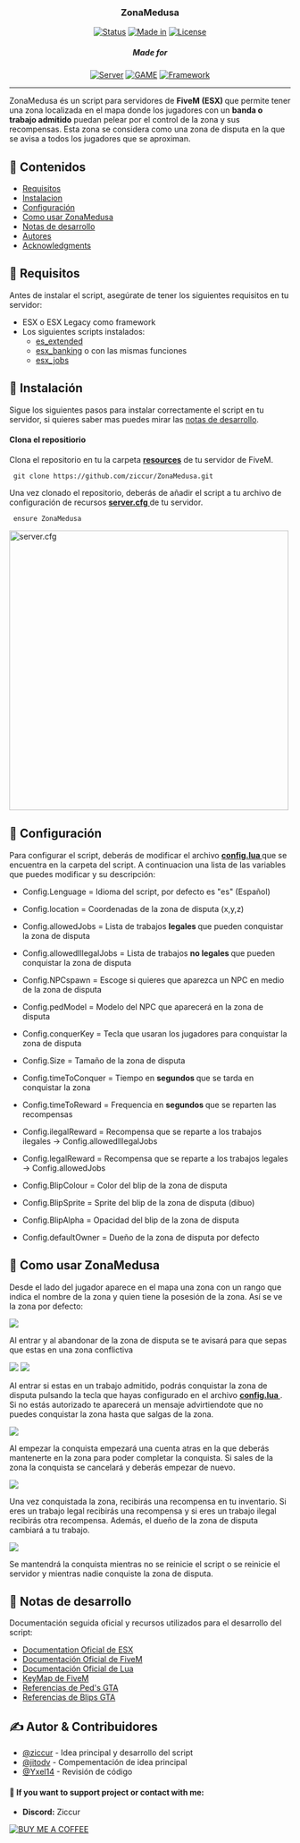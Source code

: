 <h3 align="center">ZonaMedusa</h3>

<div align="center">

[![Status](https://img.shields.io/badge/status-active-green?style=for-the-badge&link=https%3A%2F%2Fwww.lua.org)]()      [![Made in](https://img.shields.io/badge/made%20in-lua-blue?style=for-the-badge&link=https%3A%2F%2Fwww.lua.org)](www.lua.org)      [![License](https://img.shields.io/badge/licence-MIT-black?style=for-the-badge&link=%2FLICENCE)](/LICENSE)

<h5> Made for </h5>

[![Server](https://img.shields.io/badge/Server-FiveM-orange?style=for-the-badge)]() [![GAME](https://img.shields.io/badge/Game-%20GTA%20V%20-darkgreen?style=for-the-badge
)]() [![Framework](https://img.shields.io/badge/Framwork-ESX%20%2F%20ESX%20Legacy-red?style=for-the-badge)]()

</div>

---

<p align="left"> ZonaMedusa és un script para servidores de <b>FiveM (ESX) </b> que permite tener una zona localizada en el mapa donde los jugadores con un <b>banda o trabajo admitido</b> puedan pelear por el control de la zona y sus recompensas. Esta zona se considera como una zona de disputa en la que se avisa a todos los jugadores que se aproximan. 
    <br> 
</p>

## 📝 Contenidos

- [Requisitos](#requisitos)
- [Instalacion](#instalacion)
- [Configuración](#configuracion)
- [Como usar ZonaMedusa](#uso)
- [Notas de desarrollo](#desarrollo)
- [Autores](#authors)
- [Acknowledgments](#acknowledgement)

## 🧐 Requisitos <a name = "requisitos"></a>

Antes de instalar el script, asegúrate de tener los siguientes requisitos en tu servidor:

- ESX o ESX Legacy como framework
- Los siguientes scripts instalados:
  - [es_extended](https://github.com/esx-framework/esx_core/tree/main/%5Bcore%5D/es_extended)
  - [esx_banking](https://github.com/esx-framework/esx_banking) o con las mismas funciones
  - [esx_jobs](https://github.com/esx-framework/esx_jobs)

## 🏁 Instalación <a name = "instalacion"></a>

 Sigue los siguientes pasos para instalar correctamente el script en tu servidor, si quieres saber mas puedes mirar las [notas de desarrollo](#desarollo).

#### Clona el repositiorio

Clona el repositorio en tu la carpeta <u> <b> resources</b></u> de tu servidor de FiveM.

```
 git clone https://github.com/ziccur/ZonaMedusa.git
```

Una vez clonado el repositorio, deberás de añadir el script a tu archivo de configuración de recursos <u> <b> server.cfg </b></u> de tu servidor.

```
 ensure ZonaMedusa 
```


<img src="https://cdn.discordapp.com/attachments/1234234265437212754/1281058441502130196/undefined_-_Imgur.png?ex=66da5625&is=66d904a5&hm=e7a3e74eea575743587321aa50617f540996054e7d6e5d244de4afd12bdddf83&" alt="server.cfg" width="500"/>

##  🔩 Configuración <a name="configuracion"></a>

Para configurar el script, deberás de modificar el archivo <u> <b> config.lua </b></u> que se encuentra en la carpeta del script. A continuacion una lista de las variables que puedes modificar y su descripción:

- <a >Config.Lenguage </a> = Idioma del script, por defecto es "es" (Español)
- <a >Config.location </a> = Coordenadas de la zona de disputa (x,y,z)
- <a >Config.allowedJobs </a> = Lista de trabajos <b> legales </b> que pueden conquistar la zona de disputa
- <a >Config.allowedIllegalJobs </a> = Lista de trabajos <b> no legales </b> que pueden conquistar la zona de disputa
- <a >Config.NPCspawn </a> = Escoge si quieres que aparezca un NPC en medio de la zona de disputa
- <a >Config.pedModel</a> = Modelo del NPC que aparecerá en la zona de disputa
- <a >Config.conquerKey </a> = Tecla que usaran los jugadores para conquistar la zona de disputa
- <a >Config.Size </a> = Tamaño de la zona de disputa	
- <a >Config.timeToConquer </a> = Tiempo en <b> segundos </b> que se tarda en conquistar la zona
- <a >Config.timeToReward </a> = Frequencia en <b> segundos </b> que se reparten las recompensas
- <a >Config.ilegalReward </a> = Recompensa que se reparte a los trabajos ilegales -> <a >Config.allowedIllegalJobs </a>
- <a >Config.legalReward </a> = Recompensa que se reparte a los trabajos legales -> <a >Config.allowedJobs </a>

- <a >Config.BlipColour </a> = Color del blip de la zona de disputa
- <a >Config.BlipSprite </a> = Sprite del blip de la zona de disputa (dibuo)
- <a >Config.BlipAlpha </a> = Opacidad del blip de la zona de disputa
- <a >Config.defaultOwner </a> = Dueño de la zona de disputa por defecto

## 🎈 Como usar ZonaMedusa <a name="uso"></a>

Desde el lado del jugador aparece en el mapa una zona con un rango que indica el nombre de la zona y quien tiene la posesión de la zona. Así se ve la zona por defecto:

<img src="https://cdn.discordapp.com/attachments/1234234265437212754/1281068018147004477/image.png?ex=66da5f10&is=66d90d90&hm=2db43a436e958f35720dc83614899fabf10bddb6e3c4bc6795bfeb2c573cbb19&">

Al entrar y al abandonar de la zona de disputa se te avisará para que sepas que estas en una zona conflictiva 

<img src="https://cdn.discordapp.com/attachments/1234234265437212754/1281068771372695603/image.png?ex=66da5fc4&is=66d90e44&hm=50e2549794bac2b0be0592438edfbf4665b0f63ecdf97c53f609e000dc3e76e4&"> <img src="https://cdn.discordapp.com/attachments/1234234265437212754/1281068845578064044/image.png?ex=66da5fd5&is=66d90e55&hm=5a5b2e7a3a973d7424813856cb0fb88e4cc861e6aa17dcf698b542827d41af55&">

Al entrar si estas en un trabajo admitido, podrás conquistar la zona de disputa pulsando la tecla que hayas configurado en el archivo <u> <b> config.lua </b></u>. Si no estás autorizado te aparecerá un mensaje advirtiendote que no puedes conquistar la zona hasta que salgas de la zona.

<img src="https://cdn.discordapp.com/attachments/1234234265437212754/1281069564687286322/image.png?ex=66da6081&is=66d90f01&hm=4dc6c862626d4d84e618285f9ddf9ada8a2314a358e1278e92844eb59e0c8f41&">

Al empezar la conquista empezará una cuenta atras en la que deberás mantenerte en la zona para poder completar la conquista. Si sales de la zona la conquista se cancelará y deberás empezar de nuevo.

<img src="https://cdn.discordapp.com/attachments/1234234265437212754/1281069977323180215/image.png?ex=66da60e3&is=66d90f63&hm=caac42cd1d165c7ebcbcbae94db55c07791732850349e5278378583d81b4a17d&">

Una vez conquistada la zona, recibirás una recompensa en tu inventario. Si eres un trabajo legal recibirás una recompensa y si eres un trabajo ilegal recibirás otra recompensa. Además, el dueño de la zona de disputa cambiará a tu trabajo.

<img src="https://cdn.discordapp.com/attachments/1234234265437212754/1281070227228200970/image.png?ex=66da611f&is=66d90f9f&hm=3ae5df845c074cd4b039ed5722fe8fec7f9d552812481008c885a6e3bb4b1922&">


Se mantendrá la conquista mientras no se reinicie el script o se reinicie el servidor y mientras nadie conquiste la zona de disputa.


## 🚀 Notas de desarrollo <a name = "desarrollo"></a>

Documentación seguida oficial y recursos utilizados para el desarrollo del script:
- [Documentation Oficial de ESX](https://documentation.esx-framework.org/legacy/installation)
- [Documentación Oficial de FiveM](https://docs.fivem.net/docs/scripting-reference/runtimes/lua/)
- [Documentación Oficial de Lua](https://www.lua.org/manual/5.1/es/)
- [KeyMap de FiveM](https://docs.fivem.net/docs/game-references/controls/)
- [Referencias de Ped's GTA](https://docs.fivem.net/docs/game-references/ped-models/)
- [Referencias de Blips GTA](https://docs.fivem.net/docs/game-references/blips/)


## ✍️ Autor & Contribuidores <a name = "authors"></a>

- [@ziccur](https://github.com/ziccur) - Idea principal y desarrollo del script
- [@jitodv](https://github.com/jitodv) - Compementación de idea principal
- [@Yxel14](https://github.com/Yxelixx14) - Revisión de código

####  💌 If you want to support project or contact with me:

- <b>Discord:</b> Ziccur

[![BUY ME A COFFEE](https://miro.medium.com/v2/resize:fit:1400/1*VJdus0nKuy1uNoByh5BN3w.png)](https://buymeacoffee.com/ziccur)
